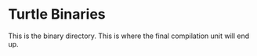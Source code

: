 # Turtle Binaries

This is the binary directory. This is where the final compilation unit will end up.
